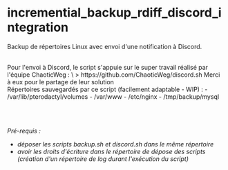 # incremential_backup_rdiff_discord_integration

Backup de répertoires Linux avec envoi d'une notification à Discord. 

<br />
Pour l'envoi à Discord, le script s'appuie sur le super travail réalisé par l'équipe ChaoticWeg : \
> https://github.com/ChaoticWeg/discord.sh
Merci à eux pour le partage de leur solution

<br />
Répertoires sauvegardés par ce script (facilement adaptable - WIP) :
- /var/lib/pterodactyl/volumes
- /var/www
- /etc/nginx
- /tmp/backup/mysql

<br /><br />

*Pré-requis :*
- *déposer les scripts backup.sh et discord.sh dans le même répertoire*
- *avoir les droits d'écriture dans le répertoire de dépose des scripts (création d'un répertoire de log durant l'exécution du script)*

